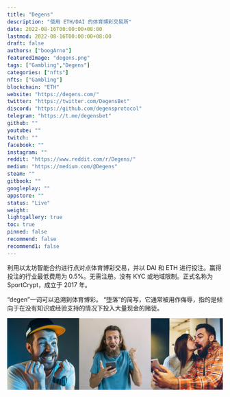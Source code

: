 ```yaml
---
title: "Degens"
description: "使用 ETH/DAI 的体育博彩交易所"
date: 2022-08-16T00:00:00+08:00
lastmod: 2022-08-16T00:00:00+08:00
draft: false
authors: ["boogArno"]
featuredImage: "degens.png"
tags: ["Gambling","Degens"]
categories: ["nfts"]
nfts: ["Gambling"]
blockchain: "ETH"
website: "https://degens.com/"
twitter: "https://twitter.com/DegensBet"
discord: "https://github.com/degensprotocol"
telegram: "https://t.me/degensbet"
github: ""
youtube: ""
twitch: ""
facebook: ""
instagram: ""
reddit: "https://www.reddit.com/r/Degens/"
medium: "https://medium.com/@Degens"
steam: ""
gitbook: ""
googleplay: ""
appstore: ""
status: "Live"
weight: 
lightgallery: true
toc: true
pinned: false
recommend: false
recommend1: false
---
```

利用以太坊智能合约进行点对点体育博彩交易，并以 DAI 和 ETH 进行投注。赢得投注的行业最低费用为 0.5%。无需注册。没有 KYC 或地域限制。正式名称为 SportCrypt，成立于 2017 年。

“degen”一词可以追溯到体育博彩。 “堕落”的简写，它通常被用作侮辱，指的是倾向于在没有知识或经验支持的情况下投入大量现金的赌徒。

![1500x500](1500x500.jpg)
